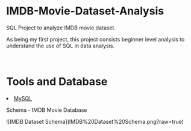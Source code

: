 # IMDB-Movie-Dataset-Analysis
<p> SQL Project to analyze IMDB movie dataset. </p>
<p> As being my first project, this project consists beginner level analysis to understand the use of SQL in data analysis. </p>
<br>
<h1>Tools and Database</h1>
<U>
  <LI>MySQL</LI>
</U>
<P>Schema - IMDB Movie Database</P>
![IMDB Dataset Schema](IMDB%20Dataset%20Schema.png?raw=true)
